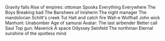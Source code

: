 Gravity falls
Rise of empires: ottoman
Spooks
Everything Everywhere
The Boys
Breaking bad
The Banshees of Inisherin
The night manager
The mandolorian
Schitt's creek
Tut
Halt and catch fire
Wall-e
Wolfhall
John wick
Manhunt: Unabomber 
Age of samurai
Avatar: The last airbender
Better call Saul
Top gun: Maverick 
A space Odyssey
Seinfeld 
The northman
Eternal sunshine of the spotless mind
